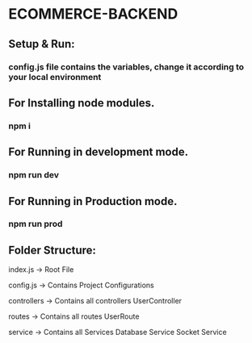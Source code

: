 # ECOMMERCE-BACKEND

## Setup & Run:
### config.js file contains the variables, change it according to your local environment

## For Installing node modules.
### npm i

## For Running in development mode.
### npm run dev

## For Running in Production mode.
### npm run prod

## Folder Structure:

index.js -> Root File

config.js -> Contains Project Configurations

controllers -> Contains all controllers
    UserController

routes -> Contains all routes
    UserRoute

service -> Contains all Services
    Database Service
    Socket Service

